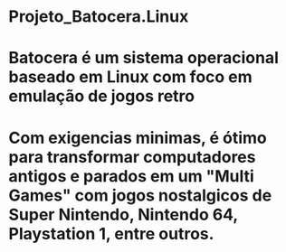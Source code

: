 # Projeto_Batocera.Linux
# Batocera é um sistema operacional baseado em Linux com foco em emulação de jogos retro<br>
# Com exigencias minimas, é ótimo para transformar computadores antigos e parados em um "Multi Games" com jogos nostalgicos de Super Nintendo, Nintendo 64, Playstation 1, entre outros.
